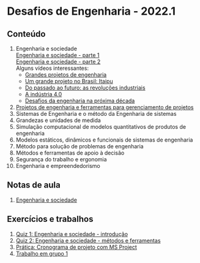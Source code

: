# Desafios de Engenharia - 2022.1

## Conteúdo   

1. Engenharia e sociedade   
[Engenharia e sociedade - parte 1](des_aulas/des_engenharia-sociedade.pdf)  
[Engenharia e sociedade - parte 2](des_aulas/des_engenharia-sociedade-2.pdf)  
Alguns vídeos interessantes:  
   - [Grandes projetos de engenharia](https://www.youtube.com/watch?v=gU485CESr4k)  
   - [Um grande projeto no Brasil: Itaipu](https://www.youtube.com/watch?v=9uIaa2eOxhc)  
   - [Do passado ao futuro: as revoluções industriais](https://youtu.be/urq74GM5smg)  
   - [A indústria 4.0](https://youtu.be/RPC7yo99Nxs)  
   - [Desafios da engenharia na próxima década](https://www.youtube.com/watch?v=kH96qhxfCpg)  
4.  [Projetos de engenharia e ferramentas para gerenciamento de projetos](des_aulas/des_gerencia_projetos.pdf)
5.  Sistemas de Engenharia e o método da Engenharia de sistemas
6.  Grandezas e unidades de medida
7.  Simulação computacional de modelos quantitativos de produtos de engenharia 
8.  Modelos estáticos, dinâmicos e funcionais de sistemas de engenharia
9.  Método para solução de problemas de engenharia
10. Métodos e ferramentas de apoio à decisão 
11. Segurança do trabalho e ergonomia
12. Engenharia e empreendedorismo

## Notas de aula
1. [Engenharia e sociedade](des_aulas/notas/des_engenharia_sociedade.md)


## Exercícios e trabalhos

1. [Quiz 1: Engenharia e sociedade - introdução](des_aulas/des_form_1.pdf)
2. [Quiz 2: Engenharia e sociedade - métodos e ferramentas](des_aulas/des_form_2.pdf)
3. [Prática: Cronograma de projeto com MS Project](des_aulas/des_praticaMSProject.md)   
4. [Trabalho em grupo 1](des_aulas/des_trabalho_1.pdf)
